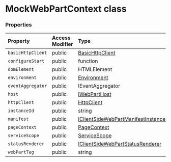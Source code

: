 # MockWebPartContext class









### Properties

| Property	   | Access Modifier | Type	| Description|
|:-------------|:----|:-------|:-----------|
|`basicHttpClient`     | public | [BasicHttpClient](BasicHttpClient.md) |  |
|`configureStart`     | public | function |  |
|`domElement`     | public | HTMLElement |  |
|`environment`     | public | [Environment](Environment.md) |  |
|`eventAggregator`     | public | IEventAggregator |  |
|`host`     | public | [IWebPartHost](IWebPartHost.md) |  |
|`httpClient`     | public | [HttpClient](HttpClient.md) |  |
|`instanceId`     | public | string |  |
|`manifest`     | public | [IClientSideWebPartManifestInstance<{}>](IClientSideWebPartManifestInstance.md) |  |
|`pageContext`     | public | [PageContext](PageContext.md) |  |
|`serviceScope`     | public | [ServiceScope](ServiceScope.md) |  |
|`statusRenderer`     | public | [IClientSideWebPartStatusRenderer](IClientSideWebPartStatusRenderer.md) |  |
|`webPartTag`     | public | string |  |





